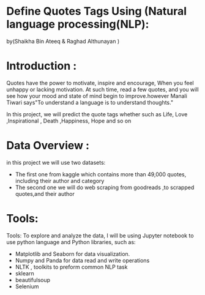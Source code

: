 
<html>



# Define Quotes Tags Using (Natural language processing(NLP): 
by(Shaikha Bin Ateeq & Raghad Althunayan )


# Introduction :
Quotes have the power to motivate, inspire and encourage, When you feel unhappy or lacking motivation. At such time, read a few quotes, and you will see how your mood and state of mind begin to improve.however Manali Tiwari says"To understand a language is to understand thoughts."

In this project, we will predict the quote tags whether such as  Life, Love ,Inspirational , Death ,Happiness, Hope  and so on


# Data Overview :

in this project we will use two datasets:
<ul>
<li> The first one from kaggle which  contains more than 49,000 quotes, including their author and category </li>
<li>The second one we will do web scraping from goodreads ,to scrapped quotes,and  their author</li>

</ul>


# Tools:
Tools:
To explore and analyze the data, I will be using Jupyter notebook to use python language and Python libraries, such as: 

<ul>

<li>Matplotlib and Seaborn for data visualization. </li>
<li>Numpy and Panda for data read and write operations </li>
<li>NLTK , toolkits to preform  common  NLP task </li>
<li>sklearn  </li>
<li>beautifulsoup </li>
<li>Selenium </li>



</ul>


</html>

